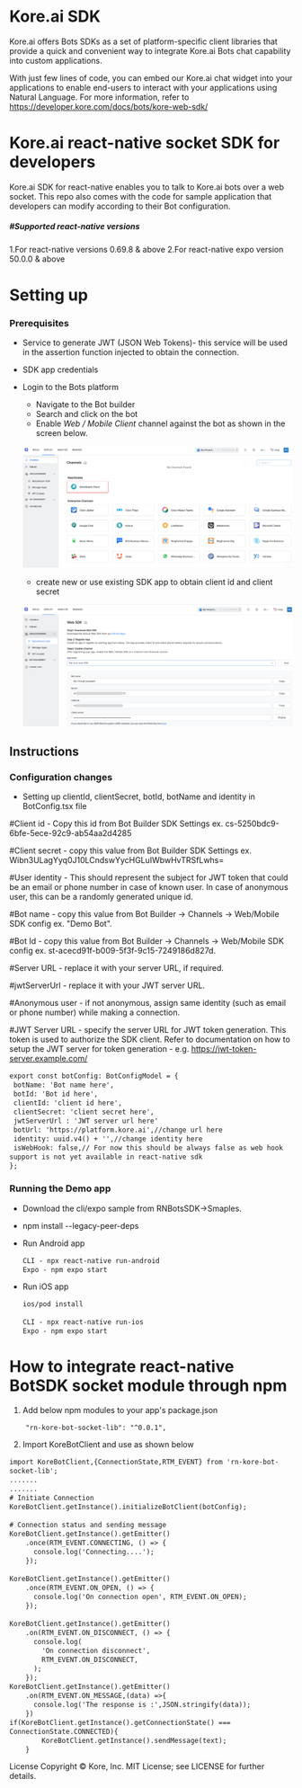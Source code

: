 # Kore.ai SDK
Kore.ai offers Bots SDKs as a set of platform-specific client libraries that provide a quick and convenient way to integrate Kore.ai Bots chat capability into custom applications.

With just few lines of code, you can embed our Kore.ai chat widget into your applications to enable end-users to interact with your applications using Natural Language. For more information, refer to https://developer.kore.com/docs/bots/kore-web-sdk/

# Kore.ai react-native socket SDK for developers

Kore.ai SDK for react-native enables you to talk to Kore.ai bots over a web socket. This repo also comes with the code for sample application that developers can modify according to their Bot configuration.

##### #Supported react-native versions
1.For react-native versions 0.69.8 & above
2.For react-native expo version 50.0.0 & above



# Setting up

### Prerequisites
* Service to generate JWT (JSON Web Tokens)- this service will be used in the assertion function injected to obtain the connection.
* SDK app credentials 
* Login to the Bots platform
	* Navigate to the Bot builder
	* Search and click on the bot 
	* Enable *Web / Mobile Client* channel against the bot as shown in the screen below.
		
	![Add bot to Web/Mobile Client channel](https://github.com/Koredotcom/android-kore-sdk/blob/master/channels.png)
	
	* create new or use existing SDK app to obtain client id and client secret
	
	![Obtain Client id and Client secret](https://github.com/Koredotcom/android-kore-sdk/blob/master/web-mobile-client-channel.png)

## Instructions

### Configuration changes
* Setting up clientId, clientSecret, botId, botName and identity in BotConfig.tsx file

#Client id - Copy this id from Bot Builder SDK Settings ex. cs-5250bdc9-6bfe-5ece-92c9-ab54aa2d4285

#Client secret - copy this value from Bot Builder SDK Settings ex. Wibn3ULagYyq0J10LCndswYycHGLuIWbwHvTRSfLwhs=
 
#User identity - This should represent the subject for JWT token that could be an email or phone number in case of known user. In case of anonymous user, this can be a randomly generated unique id.

#Bot name - copy this value from Bot Builder -> Channels -> Web/Mobile SDK config  ex. "Demo Bot".

#Bot Id - copy this value from Bot Builder -> Channels -> Web/Mobile SDK config  ex. st-acecd91f-b009-5f3f-9c15-7249186d827d.

#Server URL - replace it with your server URL, if required.

#jwtServerUrl - replace it with your JWT server URL.

#Anonymous user - if not anonymous, assign same identity (such as email or phone number) while making a connection.

#JWT Server URL - specify the server URL for JWT token generation. This token is used to authorize the SDK client. Refer to documentation on how to setup the JWT server for token generation - e.g. https://jwt-token-server.example.com/

 ```
export const botConfig: BotConfigModel = {
  botName: 'Bot name here',
  botId: 'Bot id here',
  clientId: 'client id here',
  clientSecret: 'client secret here',
  jwtServerUrl : 'JWT server url here'
  botUrl: 'https://platform.kore.ai',//change url here
  identity: uuid.v4() + '',//change identity here
  isWebHook: false,// For now this should be always false as web hook support is not yet available in react-native sdk
};

```

### Running the Demo app
*	Download the cli/expo sample from RNBotsSDK->Smaples.
*	npm install --legacy-peer-deps
*	Run Android app 
 	
		CLI - npx react-native run-android
 		Expo - npm expo start
		  
*	Run iOS app

		ios/pod install
 	
		CLI - npx react-native run-ios
 		Expo - npm expo start
 
  
# How to integrate react-native BotSDK socket module through npm

1. Add below npm modules to your app's package.json
   
```
    "rn-kore-bot-socket-lib": "^0.0.1",
```
2. Import KoreBotClient and use as shown below
```
import KoreBotClient,{ConnectionState,RTM_EVENT} from 'rn-kore-bot-socket-lib';
.......
.......
# Initiate Connection
KoreBotClient.getInstance().initializeBotClient(botConfig);

# Connection status and sending message
KoreBotClient.getInstance().getEmitter()
    .once(RTM_EVENT.CONNECTING, () => {
      console.log('Connecting....');
    });

KoreBotClient.getInstance().getEmitter()
    .once(RTM_EVENT.ON_OPEN, () => {
      console.log('On connection open', RTM_EVENT.ON_OPEN);
    });

KoreBotClient.getInstance().getEmitter()
    .on(RTM_EVENT.ON_DISCONNECT, () => {
      console.log(
        'On connection disconnect',
        RTM_EVENT.ON_DISCONNECT,
      );
    });
KoreBotClient.getInstance().getEmitter()
	.on(RTM_EVENT.ON_MESSAGE,(data) =>{
      console.log('The response is :',JSON.stringify(data));
    })
if(KoreBotClient.getInstance().getConnectionState() === ConnectionState.CONNECTED){
        KoreBotClient.getInstance().sendMessage(text);
    }
```

License
Copyright © Kore, Inc. MIT License; see LICENSE for further details.
